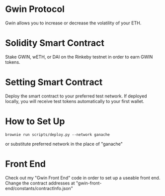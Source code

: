 # Gwin Protocol

Gwin allows you to increase or decrease the volatility of your ETH.

# Solidity Smart Contract

Stake GWIN, wETH, or DAI on the Rinkeby testnet in order to earn GWIN tokens.

# Setting Smart Contract

Deploy the smart contract to your preferred test network.
If deployed locally, you will receive test tokens automatically to your first wallet.

# How to Set Up

```
brownie run scripts/deploy.py --network ganache
```

or substitute preferred network in the place of "ganache"

# Front End

Check out my "Gwin Front End" code in order to set up a useable front end. Change the contract addresses at "gwin-front-end/constants/contractInfo.json"
